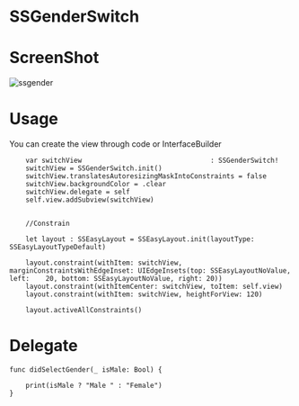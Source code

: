 # SSGenderSwitch

# ScreenShot

![ssgender](https://user-images.githubusercontent.com/23047866/52215388-f4a49b80-28b9-11e9-9829-f20a681e7d1d.gif)




# Usage

You can create the view through code or InterfaceBuilder

        var switchView                                : SSGenderSwitch!
        switchView = SSGenderSwitch.init()
        switchView.translatesAutoresizingMaskIntoConstraints = false
        switchView.backgroundColor = .clear
        switchView.delegate = self
        self.view.addSubview(switchView)
        
        
        //Constrain
        
        let layout : SSEasyLayout = SSEasyLayout.init(layoutType: SSEasyLayoutTypeDefault)
        
        layout.constraint(withItem: switchView, marginConstraintsWithEdgeInset: UIEdgeInsets(top: SSEasyLayoutNoValue, left:    20, bottom: SSEasyLayoutNoValue, right: 20))
        layout.constraint(withItemCenter: switchView, toItem: self.view)
        layout.constraint(withItem: switchView, heightForView: 120)
        
        layout.activeAllConstraints()


# Delegate

    func didSelectGender(_ isMale: Bool) {
        
        print(isMale ? "Male " : "Female")
    }
